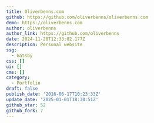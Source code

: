 ```yaml
---
title: Oliverbenns.com
github: https://github.com/oliverbenns/oliverbenns.com
demo: https://oliverbenns.com
author: oliverbenns
author_link: https://github.com/oliverbenns
date: 2024-11-28T12:33:02.177Z
description: Personal website
ssg:
  - Gatsby
css: []
ui: []
cms: []
category:
  - Portfolio
draft: false
publish_date: '2016-06-17T10:23:33Z'
update_date: '2025-01-01T18:30:51Z'
github_star: 52
github_fork: 7
---
```

